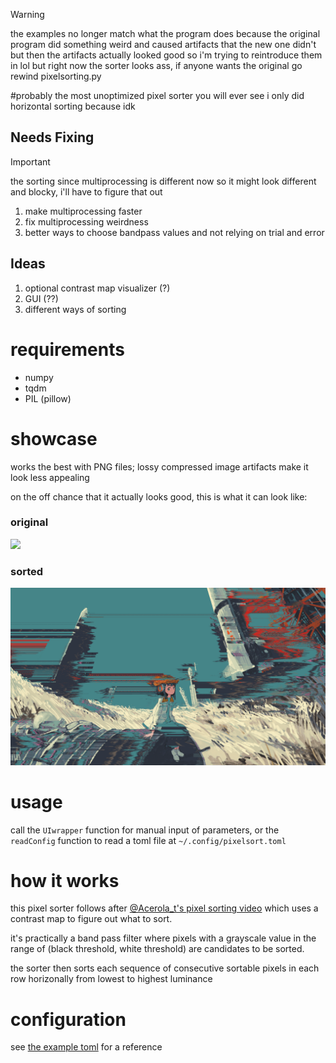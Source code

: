 > [!WARNING]
> the examples no longer match what the program does because the original program did something weird and caused artifacts that the new one didn't but then the artifacts actually looked good so i'm trying to reintroduce them in lol but right now the sorter looks ass, if anyone wants the original go rewind pixelsorting.py

#probably the most unoptimized pixel sorter you will ever see
i only did horizontal sorting because idk

## Needs Fixing
> [!IMPORTANT]
> the sorting since multiprocessing is different now so it might look different and blocky, i'll have to figure that out
1. make multiprocessing faster
2. fix multiprocessing weirdness
4. better ways to choose bandpass values and not relying on trial and error

## Ideas
1. optional contrast map visualizer (?)
2. GUI (??)
3. different ways of sorting

# requirements
 - numpy
 - tqdm
 - PIL (pillow)

# showcase
works the best with PNG files; lossy compressed image artifacts make it look less appealing 

on the off chance that it actually looks good, this is what it can look like:

### original
![](https://github.com/oaroki-git/worst-pixel-sorter/blob/main/anime_girl_plus_rockets.png)

### sorted
![](https://github.com/oaroki-git/worst-pixel-sorter/blob/main/rockets_sorted.png)

# usage
call the `UIwrapper` function for manual input of parameters, or the `readConfig` function to read a toml file at `~/.config/pixelsort.toml`

# how it works
this pixel sorter follows after [@Acerola_t's pixel sorting video](https://youtu.be/HMmmBDRy-jE?si=xwhLxhm4TeBg9YvG) which uses a contrast map to figure out what to sort.

it's practically a band pass filter where pixels with a grayscale value in the range of (black threshold, white threshold) are candidates to be sorted.

the sorter then sorts each sequence of consecutive sortable pixels in each row horizonally from lowest to highest luminance

# configuration
see [the example toml](https://github.com/oaroki-git/worst-pixel-sorter/blob/main/pixelsort.toml) for a reference
